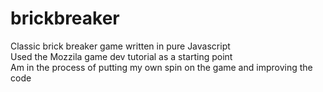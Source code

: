 # brickbreaker
Classic brick breaker game written in pure Javascript  
Used the Mozzila game dev tutorial as a starting point  
Am in the process of putting my own spin on the game and improving the code  
